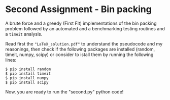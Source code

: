 # Second Assignment - Bin packing
A brute force and a greedy (First Fit) implementations of the bin packing problem followed by an automated and a benchmarking testing routines and a `timeit` analysis.

Read first the `"LaTeX_solution.pdf"` to understand the pseudocode and my reasonings, then check if the following packages are installed (random, timeit, numpy, scipy) or consider to istall them by running the following lines:
```
$ pip install random
$ pip install timeit
$ pip install numpy
$ pip install scipy
```
Now, you are ready to run the "second.py" python code!
